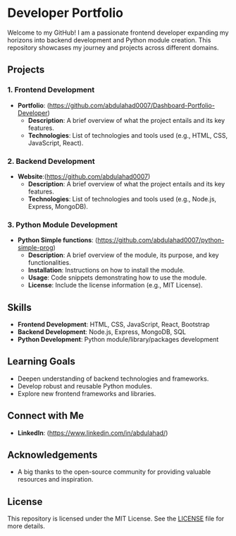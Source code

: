 # Developer Portfolio

Welcome to my GitHub! I am a passionate frontend developer expanding my horizons into backend development and Python module creation. This repository showcases my journey and projects across different domains.

## Projects

### 1. Frontend Development
- **Portfolio**: (https://github.com/abdulahad0007/Dashboard-Portfolio-Developer)
  - **Description**: A brief overview of what the project entails and its key features.
  - **Technologies**: List of technologies and tools used (e.g., HTML, CSS, JavaScript, React).

### 2. Backend Development
- **Website**:(https://github.com/abdulahad0007)
  - **Description**: A brief overview of what the project entails and its key features.
  - **Technologies**: List of technologies and tools used (e.g., Node.js, Express, MongoDB).

### 3. Python Module Development
- **Python Simple functions**: (https://github.com/abdulahad0007/python-simple-prog)
  - **Description**: A brief overview of the module, its purpose, and key functionalities.
  - **Installation**: Instructions on how to install the module.
  - **Usage**: Code snippets demonstrating how to use the module.
  - **License**: Include the license information (e.g., MIT License).

## Skills
- **Frontend Development**: HTML, CSS, JavaScript, React, Bootstrap
- **Backend Development**: Node.js, Express, MongoDB, SQL
- **Python Development**: Python module/library/packages development

## Learning Goals
- Deepen understanding of backend technologies and frameworks.
- Develop robust and reusable Python modules.
- Explore new frontend frameworks and libraries.

## Connect with Me
- **LinkedIn**: (https://www.linkedin.com/in/abdulahad/)

## Acknowledgements
- A big thanks to the open-source community for providing valuable resources and inspiration.

## License
This repository is licensed under the MIT License. See the [LICENSE](LICENSE) file for more details.

